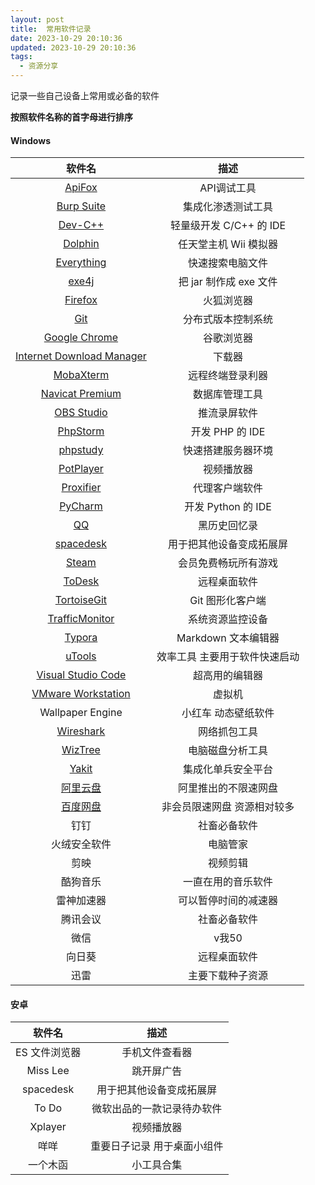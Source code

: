 ```yaml
---
layout: post
title:  常用软件记录
date: 2023-10-29 20:10:36
updated: 2023-10-29 20:10:36
tags:
  - 资源分享
---
```


记录一些自己设备上常用或必备的软件

**按照软件名称的首字母进行排序**

<!-- more -->

#### Windows

|                            软件名                            |             描述              |
| :----------------------------------------------------------: | :---------------------------: |
|                [ApiFox](https://apifox.com/)                 |          API调试工具          |
|        [Burp Suite](https://portswigger.net/burp/pro)        |      集成化渗透测试工具       |
|    [Dev-C++](https://sourceforge.net/p/devcpp/home/Home/)    |    轻量级开发 C/C++ 的 IDE    |
|            [Dolphin](https://cn.dolphin-emu.org/)            |     任天堂主机 Wii 模拟器     |
|        [Everything](https://www.voidtools.com/zh-cn/)        |       快速搜索电脑文件        |
| [exe4j](https://www.ej-technologies.com/download/exe4j/files) |    把 jar 制作成 exe 文件     |
|    [Firefox](https://www.mozilla.org/zh-CN/firefox/new/)     |          火狐浏览器           |
|                 [Git](https://git-scm.com/)                  |      分布式版本控制系统       |
|        [Google Chrome](https://www.google.cn/chrome/)        |          谷歌浏览器           |
| [Internet Download Manager](https://www.internetdownloadmanager.cn/) |            下载器             |
|         [MobaXterm](https://mobaxterm.mobatek.net/)          |       远程终端登录利器        |
| [Navicat Premium](https://www.navicat.com.cn/products/navicat-premium/) |        数据库管理工具         |
|            [OBS Studio](https://obsproject.com/)             |         推流录屏软件          |
|    [PhpStorm](https://www.jetbrains.com/zh-cn/phpstorm/)     |        开发 PHP 的 IDE        |
|                [phpstudy](https://www.xp.cn/)                |      快速搭建服务器环境       |
|              [PotPlayer](https://potplayer.tv/)              |          视频播放器           |
|           [Proxifier](https://www.proxifier.com/)            |        代理客户端软件         |
|     [PyCharm](https://www.jetbrains.com/zh-cn/pycharm/)      |      开发 Python 的 IDE       |
|                [QQ](https://im.qq.com/index/)                |         黑历史回忆录          |
|           [spacedesk](https://www.spacedesk.net/)            |   用于把其他设备变成拓展屏    |
|           [Steam](https://store.steampowered.com/)           |     会员免费畅玩所有游戏      |
|              [ToDesk](https://www.todesk.com/)               |         远程桌面软件          |
|           [TortoiseGit](https://tortoisegit.org/)            |       Git 图形化客户端        |
| [TrafficMonitor](https://github.com/zhongyang219/TrafficMonitor) |       系统资源监控设备        |
|                [Typora](https://typoraio.cn/)                |      Markdown 文本编辑器      |
|                [uTools](https://www.u.tools/)                | 效率工具 主要用于软件快速启动 |
|     [Visual Studio Code](https://code.visualstudio.com/)     |        超高用的编辑器         |
| [VMware Workstation](https://www.vmware.com/cn/products/workstation-pro/workstation-pro-evaluation.html) |            虚拟机             |
|                       Wallpaper Engine                       |      小红车 动态壁纸软件      |
|     [Wireshark](https://www.wireshark.org/download.html)     |         网络抓包工具          |
|           [WizTree](https://www.diskanalyzer.com/)           |       电脑磁盘分析工具        |
|              [Yakit](https://www.yaklang.com/)               |      集成化单兵安全平台       |
|           [阿里云盘](https://www.aliyundrive.com/)           |     阿里推出的不限速网盘      |
|              [百度网盘](https://pan.baidu.com/)              |  非会员限速网盘 资源相对较多  |
|                             钉钉                             |         社畜必备软件          |
|                         火绒安全软件                         |           电脑管家            |
|                             剪映                             |           视频剪辑            |
|                           酷狗音乐                           |      一直在用的音乐软件       |
|                          雷神加速器                          |     可以暂停时间的减速器      |
|                           腾讯会议                           |         社畜必备软件          |
|                             微信                             |             v我50             |
|                            向日葵                            |         远程桌面软件          |
|                             迅雷                             |       主要下载种子资源        |

#### 安卓

|    软件名     |            描述             |
| :-----------: | :-------------------------: |
| ES 文件浏览器 |       手机文件查看器        |
|   Miss Lee    |         跳开屏广告          |
|   spacedesk   |  用于把其他设备变成拓展屏   |
|     To Do     | 微软出品的一款记录待办软件  |
|    Xplayer    |         视频播放器          |
|     咩咩      | 重要日子记录 用于桌面小组件 |
|   一个木函    |         小工具合集          |

